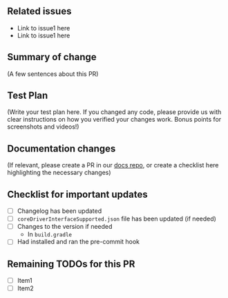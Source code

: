 <!--
Thank you for sending the PR! We appreciate you spending the time to work on these changes.

Help us understand your motivation by explaining why you decided to make this change.

You can learn more about contributing to SuperTokens here: https://github.com/supertokens/supertokens-core/blob/master/CONTRIBUTING.md

Happy contributing!

-->

## Related issues
- Link to issue1 here
- Link to issue1 here

## Summary of change
(A few sentences about this PR)

## Test Plan

(Write your test plan here. If you changed any code, please provide us with clear instructions on how you verified your changes work. Bonus points for screenshots and videos!)

## Documentation changes

(If relevant, please create a PR in our [docs repo](https://github.com/supertokens/docs), or create a checklist here highlighting the necessary changes)

## Checklist for important updates
- [ ] Changelog has been updated
- [ ] `coreDriverInterfaceSupported.json` file has been updated (if needed)
- [ ] Changes to the version if needed
   - In `build.gradle`
- [ ] Had installed and ran the pre-commit hook

## Remaining TODOs for this PR
- [ ] Item1
- [ ] Item2